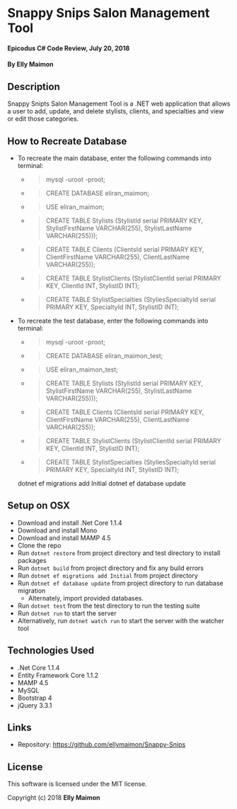 # Snappy Snips Salon Management Tool

#### Epicodus C# Code Review, July 20, 2018

#### By Elly Maimon

## Description

Snappy Snipts Salon Management Tool is a .NET web application that allows a user to add, update, and delete stylists, clients, and specialties and view or edit those categories.

## How to Recreate Database

* To recreate the main database, enter the following commands into terminal:
    * > mysql -uroot -proot;
    * > CREATE DATABASE eliran_maimon;
    * > USE eliran_maimon;
    * > CREATE TABLE Stylists (StylistId serial PRIMARY KEY, StylistFirstName VARCHAR(255), StylistLastName VARCHAR(255)));
    * > CREATE TABLE Clients (ClientsId serial PRIMARY KEY, ClientFirstName VARCHAR(255), ClientLastName VARCHAR(255));
    * > CREATE TABLE StylistClients (StylistClientId serial PRIMARY KEY, ClientId INT, StylistID INT);
    * > CREATE TABLE StylistSpecialties (StyliesSpecialtyId serial PRIMARY KEY, SpecialtyId INT, StylistID INT);
* To recreate the test database, enter the following commands into terminal:
    * > mysql -uroot -proot;
    * > CREATE DATABASE eliran_maimon_test;
    * > USE eliran_maimon_test;
    * > CREATE TABLE Stylists (StylistId serial PRIMARY KEY, StylistFirstName VARCHAR(255), StylistLastName VARCHAR(255)));
    * > CREATE TABLE Clients (ClientsId serial PRIMARY KEY, ClientFirstName VARCHAR(255), ClientLastName VARCHAR(255));
    * > CREATE TABLE StylistClients (StylistClientId serial PRIMARY KEY, ClientId INT, StylistID INT);
    * > CREATE TABLE StylistSpecialties (StyliesSpecialtyId serial PRIMARY KEY, SpecialtyId INT, StylistID INT);

    dotnet ef migrations add Initial
    dotnet ef database update

## Setup on OSX

* Download and install .Net Core 1.1.4
* Download and install Mono
* Download and install MAMP 4.5
* Clone the repo
* Run `dotnet restore` from project directory and test directory to install packages
* Run `dotnet build` from project directory and fix any build errors
* Run `dotnet ef migrations add Initial` from project directory
* Run `dotnet ef database update` from project directory to run database migration
    * Alternately, import provided databases.
* Run `dotnet test` from the test directory to run the testing suite
* Run `dotnet run` to start the server
* Alternatively, run `dotnet watch run` to start the server with the watcher tool

## Technologies Used

* .Net Core 1.1.4
* Entity Framework Core 1.1.2
* MAMP 4.5
* MySQL
* Bootstrap 4
* jQuery 3.3.1

## Links

* Repository: https://github.com/ellymaimon/Snappy-Snips

## License

This software is licensed under the MIT license.

Copyright (c) 2018 **Elly Maimon**
